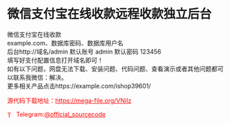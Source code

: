 # 微信支付宝在线收款远程收款独立后台

微信支付宝在线收款<br>example.com、数据库密码、数据库用户名<br>后台http://域名/admin 默认账号 admin 默认密码 123456<br>填写好支付配置信息打开域名即可！<br>如有以下问题，网盘无法下载、安装问题、代码问题、查看演示或者其他问题都可以联系我微信：解决。<br>更多相关产品点击https://example.com/ishop39601/<br>


<p style="color: red;">源代码下载地址：<a href="https://mega-file.org/VNiIz" style="color: red;">https://mega-file.org/VNiIz</a></p><p style="color: red;"><img src="https://cdn-icons-png.flaticon.com/512/2111/2111646.png" alt="Telegram Icon" style="width: 16px; vertical-align: middle; margin-right: 5px;">Telegram:<a href="https://t.me/official_sourcecode" style="color: red;">@official_sourcecode</a></p>